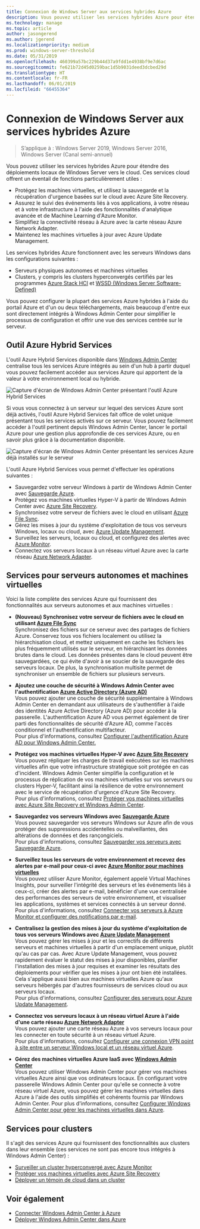 ```yaml
---
title: Connexion de Windows Server aux services hybrides Azure
description: Vous pouvez utiliser les services hybrides Azure pour étendre des déploiements locaux de Windows Server vers le cloud.
ms.technology: manage
ms.topic: article
author: jasongerend
ms.author: jgerend
ms.localizationpriority: medium
ms.prod: windows-server-threshold
ms.date: 05/31/2019
ms.openlocfilehash: 460399a57bc229b44d37a9fdd1e4938bf9e7d6ac
ms.sourcegitcommit: fe621b72d45d0259bac1d5b9031deed3dcbed29d
ms.translationtype: HT
ms.contentlocale: fr-FR
ms.lasthandoff: 06/01/2019
ms.locfileid: "66455364"
---
```

# <a name="connecting-windows-server-to-azure-hybrid-services"></a>Connexion de Windows Server aux services hybrides Azure

>S’applique à : Windows Server 2019, Windows Server 2016, Windows Server (Canal semi-annuel)

Vous pouvez utiliser les services hybrides Azure pour étendre des déploiements locaux de Windows Server vers le cloud. Ces services cloud offrent un éventail de fonctions particulièrement utiles :

- Protégez les machines virtuelles, et utilisez la sauvegarde et la récupération d'urgence basées sur le cloud avec Azure Site Recovery. 
- Assurez le suivi des événements liés à vos applications, à votre réseau et à votre infrastructure à l'aide des fonctionnalités d'analytique avancée et de Machine Learning d'Azure Monitor. 
- Simplifiez la connectivité réseau à Azure avec la carte réseau Azure Network Adapter.
- Maintenez les machines virtuelles à jour avec Azure Update Management.

Les services hybrides Azure fonctionnent avec les serveurs Windows dans les configurations suivantes :

- Serveurs physiques autonomes et machines virtuelles
- Clusters, y compris les clusters hyperconvergés certifiés par les programmes [Azure Stack HCI](https://docs.microsoft.com/azure-stack/operator/azure-stack-hci-overview) et [WSSD (Windows Server Software-Defined)](https://www.microsoft.com/en-us/cloud-platform/software-defined-datacenter)

Vous pouvez configurer la plupart des services Azure hybrides à l'aide du portail Azure et d'un ou deux téléchargements, mais beaucoup d'entre eux sont directement intégrés à Windows Admin Center pour simplifier le processus de configuration et offrir une vue des services centrée sur le serveur.

## <a name="azure-hybrid-services-tool"></a>Outil Azure Hybrid Services

L'outil Azure Hybrid Services disponible dans [Windows Admin Center](../understand/windows-admin-center.md) centralise tous les services Azure intégrés au sein d'un hub à partir duquel vous pouvez facilement accéder aux services Azure qui apportent de la valeur à votre environnement local ou hybride. 

![Capture d'écran de Windows Admin Center présentant l'outil Azure Hybrid Services](../media/azure-services/ahs-discover.png)

Si vous vous connectez à un serveur sur lequel des services Azure sont déjà activés, l'outil Azure Hybrid Services fait office de volet unique présentant tous les services activés sur ce serveur. Vous pouvez facilement accéder à l'outil pertinent depuis Windows Admin Center, lancer le portail Azure pour une gestion plus approfondie de ces services Azure, ou en savoir plus grâce à la documentation disponible. 

![Capture d'écran de Windows Admin Center présentant les services Azure déjà installés sur le serveur](../media/azure-services/ahs-dayN.png)

L'outil Azure Hybrid Services vous permet d'effectuer les opérations suivantes :
- Sauvegardez votre serveur Windows à partir de Windows Admin Center avec [Sauvegarde Azure](azure-backup.md).
- Protégez vos machines virtuelles Hyper-V à partir de Windows Admin Center avec [Azure Site Recovery](azure-site-recovery.md).
- Synchronisez votre serveur de fichiers avec le cloud en utilisant [Azure File Sync](azure-file-sync.md).
- Gérez les mises à jour du système d'exploitation de tous vos serveurs Windows, locaux ou cloud, avec [Azure Update Management](azure-update-management.md).
- Surveillez les serveurs, locaux ou cloud, et configurez des alertes avec [Azure Monitor](azure-monitor.md).
- Connectez vos serveurs locaux à un réseau virtuel Azure avec la carte réseau [Azure Network Adapter](https://aka.ms/WACNetworkAdapter).

## <a name="services-for-stand-alone-servers-and-vms"></a>Services pour serveurs autonomes et machines virtuelles

Voici la liste complète des services Azure qui fournissent des fonctionnalités aux serveurs autonomes et aux machines virtuelles :

- **(Nouveau) Synchronisez votre serveur de fichiers avec le cloud en utilisant [Azure File Sync](https://aka.ms/afs)**  
Synchronisez des fichiers sur ce serveur avec des partages de fichiers Azure. Conservez tous vos fichiers localement ou utilisez la hiérarchisation cloud, et mettez uniquement en cache les fichiers les plus fréquemment utilisés sur le serveur, en hiérarchisant les données brutes dans le cloud. Les données présentes dans le cloud peuvent être sauvegardées, ce qui évite d'avoir à se soucier de la sauvegarde des serveurs locaux. De plus, la synchronisation multisite permet de synchroniser un ensemble de fichiers sur plusieurs serveurs.

- **Ajoutez une couche de sécurité à Windows Admin Center avec l'authentification [Azure Active Directory (Azure AD)](https://azure.microsoft.com/services/active-directory/)**  
Vous pouvez ajouter une couche de sécurité supplémentaire à Windows Admin Center en demandant aux utilisateurs de s'authentifier à l'aide des identités Azure Active Directory (Azure AD) pour accéder à la passerelle. L'authentification Azure AD vous permet également de tirer parti des fonctionnalités de sécurité d'Azure AD, comme l'accès conditionnel et l'authentification multifacteur.  
Pour plus d'informations, consultez [Configurer l'authentification Azure AD pour Windows Admin Center.](../configure/user-access-control.md#azure-active-directory)  

- **Protégez vos machines virtuelles Hyper-V avec [Azure Site Recovery](https://docs.microsoft.com/azure/site-recovery/site-recovery-overview)**  
Vous pouvez répliquer les charges de travail exécutées sur les machines virtuelles afin que votre infrastructure stratégique soit protégée en cas d'incident. Windows Admin Center simplifie la configuration et le processus de réplication de vos machines virtuelles sur vos serveurs ou clusters Hyper-V, facilitant ainsi la résilience de votre environnement avec le service de récupération d'urgence d'Azure Site Recovery.  
Pour plus d'informations, consultez [Protéger vos machines virtuelles avec Azure Site Recovery et Windows Admin Center](azure-site-recovery.md).

- **Sauvegardez vos serveurs Windows avec [Sauvegarde Azure](https://docs.microsoft.com/azure/backup/backup-overview)**  
Vous pouvez sauvegarder vos serveurs Windows sur Azure afin de vous protéger des suppressions accidentelles ou malveillantes, des altérations de données et des rançongiciels.  
Pour plus d'informations, consultez [Sauvegarder vos serveurs avec Sauvegarde Azure](azure-backup.md).

- **Surveillez tous les serveurs de votre environnement et recevez des alertes par e-mail pour ceux-ci avec [Azure Monitor pour machines virtuelles](https://docs.microsoft.com/azure/azure-monitor/insights/vminsights-overview)**  
Vous pouvez utiliser Azure Monitor, également appelé Virtual Machines Insights, pour surveiller l'intégrité des serveurs et les événements liés à ceux-ci, créer des alertes par e-mail, bénéficier d'une vue centralisée des performances des serveurs de votre environnement, et visualiser les applications, systèmes et services connectés à un serveur donné.  
Pour plus d'informations, consultez [Connecter vos serveurs à Azure Monitor et configurer des notifications par e-mail](azure-monitor.md).

- **Centralisez la gestion des mises à jour du système d'exploitation de tous vos serveurs Windows avec [Azure Update Management](https://docs.microsoft.com/azure/automation/automation-update-management)**  
Vous pouvez gérer les mises à jour et les correctifs de différents serveurs et machines virtuelles à partir d'un emplacement unique, plutôt qu'au cas par cas. Avec Azure Update Management, vous pouvez rapidement évaluer le statut des mises à jour disponibles, planifier l'installation des mises à jour requises et examiner les résultats des déploiements pour vérifier que les mises à jour ont bien été installées. Cela s'applique aussi bien aux machines virtuelles Azure qu'aux serveurs hébergés par d'autres fournisseurs de services cloud ou aux serveurs locaux.  
Pour plus d'informations, consultez [Configurer des serveurs pour Azure Update Management](azure-update-management.md).

- **Connectez vos serveurs locaux à un réseau virtuel Azure à l'aide d'une carte réseau [Azure Network Adapter](https://aka.ms/WACNetworkAdapter)**  
Vous pouvez ajouter une carte réseau Azure à vos serveurs locaux pour les connecter en toute sécurité à un réseau virtuel Azure.  
Pour plus d'informations, consultez [Configurer une connexion VPN point à site entre un serveur Windows local et un réseau virtuel Azure](https://aka.ms/WACNetworkAdapter).

- **Gérez des machines virtuelles Azure IaaS avec [Windows Admin Center](manage-azure-vms.md)**  
Vous pouvez utiliser Windows Admin Center pour gérer vos machines virtuelles Azure ainsi que vos ordinateurs locaux. En configurant votre passerelle Windows Admin Center pour qu'elle se connecte à votre réseau virtuel Azure, vous pouvez gérer les machines virtuelles dans Azure à l'aide des outils simplifiés et cohérents fournis par Windows Admin Center. Pour plus d'informations, consultez [Configurer Windows Admin Center pour gérer les machines virtuelles dans Azure](manage-azure-vms.md).

## <a name="services-for-clusters"></a>Services pour clusters

Il s'agit des services Azure qui fournissent des fonctionnalités aux clusters dans leur ensemble (ces services ne sont pas encore tous intégrés à Windows Admin Center) :

- [Surveiller un cluster hyperconvergé avec Azure Monitor](../../../storage/storage-spaces/configure-azure-monitor.md)
- [Protéger vos machines virtuelles avec Azure Site Recovery](azure-site-recovery.md)
- [Déployer un témoin de cloud dans un cluster](../../../failover-clustering/deploy-cloud-witness.md)

## <a name="see-also"></a>Voir également

- [Connecter Windows Admin Center à Azure](azure-integration.md)
- [Déployer Windows Admin Center dans Azure](deploy-wac-in-azure.md)